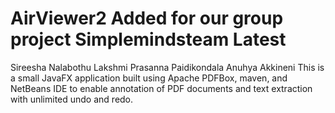 # AirViewer2 Added for our group project Simplemindsteam Latest 
Sireesha Nalabothu 
Lakshmi Prasanna Paidikondala
Anuhya Akkineni
This is a small JavaFX application built using Apache PDFBox, maven, and NetBeans IDE to enable annotation of PDF documents and text extraction with unlimited undo and redo.
